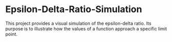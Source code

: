 # Epsilon-Delta-Ratio-Simulation
This project provides a visual simulation of the epsilon-delta ratio. Its purpose is to illustrate how the values of a function approach a specific limit point. 

